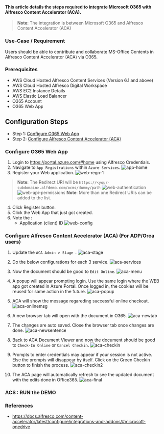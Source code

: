 #### This article details the steps required to integrate Microsoft O365 with Alfresco Content Accelerator (ACA).

> **Note**: The integration is between Microsoft O365 and Alfresco Content Accelerator (ACA)

### Use-Case / Requirement
Users should be able to contribute and collaborate MS-Office Contents in Alfresco Content Accelerator (ACA) via O365.

### Prerequisites

* AWS Cloud Hosted Alfresco Content Services (Version 6.1 and above)
* AWS Cloud Hosted Alfresco Digital Workspace
* AWS EC2 Instance Details
* AWS Elastic Load Balancer
* O365 Account
* O365 Web App

## Configuration Steps

* Step 1: [Configure O365 Web App](https://github.com/sherrymax/acs-examples/tree/master/aca-O365-integration#configure-o365-web-app)
* Step 2: [Configure Alfresco Content Accelerator (ACA)](https://github.com/sherrymax/acs-examples/tree/master/aca-O365-integration#configure-alfresco-content-accelerator-aca-for-adporca-users)

### Configure O365 Web App

1. Login to https://portal.azure.com/#home using Alfresco Credentials.
2. Navigate to `App Registrations` within `Azure Services`.
   ![app-home](assets/spa-home.png)
3. Register your Web application. ![web-regn-1](assets/web-regn-1.png)
> **Note**: The Redirect URI will be `https://<your-subdomain>.alfdemo.com/ocms/dummy/path`
![web-authentication](assets/web-authentication.png)
![web-api-permissions](assets/web-api-permissions.png)
> **Note**: More than one Redirect URIs can be added to the list.

4. Click Register button.
5. Click the Web App that just got created.
6. Note the :
   * Application (client) ID
![web-config](assets/web-config.png)

### Configure Alfresco Content Accelerator (ACA) (For ADP/Orca users)

1. Update the `ACA Admin > Stage `.
![aca-stage](assets/aca-stage.png)

2. Do the below configurations for each 3 service.
![aca-services](assets/aca-services.png)
   
3. Now the document should be good to `Edit Online`.
![aca-menu](assets/aca-menu.png)

4. A popup will appear prompting login. Use the same login where the WEB app got created in Azure Portal. Once logged in, the cookies will be reused for same action in the future.
![aca-popup](assets/aca-popup.png)

5. ACA will show the message regareding successful online checkout.
![aca-onlinemsg](assets/aca-onlinemsg.png)

6. A new browser tab will open with the document in O365.
![aca-newtab](assets/aca-newtab.png)

7. The changes are auto saved. Close the browser tab once changes are done.
![aca-newsentence](assets/aca-newsentence.png)

8. Back to ACA Document Viewer and now the document should be good to `Check-In Online` or `Cancel Checkin`.
![aca-checkin](assets/aca-checkin.png)

9. Prompts to enter credentials may appear if your session is not active. Else the prompts will disappear by itself. Click on the Green Checkin button to finish the process.
![aca-checkin2](assets/aca-checkin2.png)

10. The ACA page will automatically refresh to see the updated document with the edits done in Office365.
![aca-final](assets/aca-final.png)


### ACS : RUN the DEMO

### References
* https://docs.alfresco.com/content-accelerator/latest/configure/integrations-and-addons/#microsoft-onedrive
